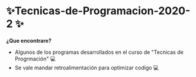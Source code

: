 # ✨Tecnicas-de-Programacion-2020-2 ✨

**¿Que encontrare?**
* Algunos de los programas desarrollados en el curso de "Tecnicas de Progrmación" :computer:
* Se vale mandar retroalimentación para optimizar codigo  :computer:
